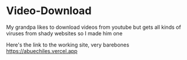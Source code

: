 # Video-Download
My grandpa likes to download videos from youtube but gets all kinds of viruses from shady websites so I made him one

Here's the link to the working site, very barebones https://abuechiles.vercel.app

